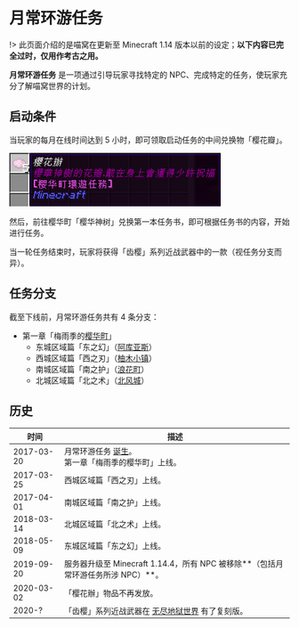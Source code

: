 # 月常环游任务

!> 此页面介绍的是喵窝在更新至 Minecraft 1.14 版本以前的设定；**以下内容已完全过时，仅用作考古之用。**  

**月常环游任务** 是一项通过引导玩家寻找特定的 NPC、完成特定的任务，使玩家充分了解喵窝世界的计划。

## 启动条件

当玩家的每月在线时间达到 5 小时，即可领取启动任务的中间兑换物「樱花瓣」。

![樱花瓣](../../assets/images/history/monthly-task/樱花瓣.png)

然后，前往樱华町「樱华神树」兑换第一本任务书，即可根据任务书的内容，开始进行任务。

当一轮任务结束时，玩家将获得「齿樱」系列近战武器中的一款（视任务分支而异）。

## 任务分支

截至下线前，月常环游任务共有 4 条分支：

- 第一章「梅雨季的[樱华町](nyaa/realms/sakurakacho)」
  + 东城区域篇「东之幻」（[阿库亚斯](nyaa/realms/aquas)）
  + 西城区域篇「西之刃」（[柚木小镇](nyaa/realms/yuzuki)）
  + 南城区域篇「南之护」（[浪花町](nyaa/realms/naniwa)）
  + 北城区域篇「北之术」（[北风城](nyaa/realms/northwind)）

## 历史

| 时间 | 描述 |
| - | - |
| 2017-03-20 | 月常环游任务 [诞生](https://bbs.nyaa.cat/d/949)。<br>第一章「梅雨季的樱华町」上线。 |
| 2017-03-25 | 西城区域篇「西之刃」上线。 |
| 2017-04-01 | 南城区域篇「南之护」上线。 |
| 2018-03-14 | 北城区域篇「北之术」上线。 |
| 2018-05-09 | 东城区域篇「东之幻」上线。 |
| 2019-09-20 | 服务器升级至 Minecraft 1.14.4，所有 NPC 被移除**（包括月常环游任务所涉 NPC）**。 |
| 2020-03-02 | 「樱花辦」物品不再发放。 |
| 2020-? | 「齿樱」系列近战武器在 [无尽地狱世界](legacy/inf) 有了复刻版。 |
